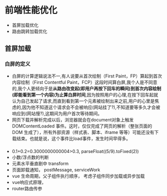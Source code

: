# 前端性能优化
- 首屏加载优化
- 路由跳转加载优化

## 首屏加载
### 白屏的定义
- 白屏的计算逻辑说法不一,有人说要从首次绘制（First Paint，FP）算起到首次内容绘制（First Contentful Paint，FCP）这段时间算白屏,我个人是不同意的,我个人更倾向于是**从路由改变起(即用户再按下回车的瞬间)到首次内容绘制(即能看到第一个内容)为止算白屏时间**,因为按照用户的心理,在按下回车起就认为自己发起了请求,而直到看到第一个元素被绘制出来之前,用户的心里是焦虑的,因为他不知道这个请求会不会被响应(网站挂了?),不知道要等多久才会被响应到(网站慢?),这期间为用户首次等待期间。
- 网页下载并解析完成以后，浏览器就会在document对象上触发 DOMContentLoaded 事件。这时，仅仅完成了网页的解析（整张页面的 DOM 生成了），所有外部资源（样式表、脚本、iframe 等等）可能还没有下载结束。也就是说，这个事件比load事件，发生时间早得多。
### 
- 0.1+0.2=0.3000000000004>0.3, parseFloat((5/9).toFixed(2))
- 小数/浮点数的判断
- 元素水平垂直剧中 transform
- 页面卸载通知， postMessage, serviceWork
- vue 生命周期，父子组件执行顺序， 考虑子组件同步加载或异步加载
- vue响应式原理，
- router路由传参